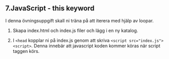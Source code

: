 ## 7.JavaScript - this keyword

I denna övningsuppgift skall ni träna på att iterera med hjälp av loopar.

1. Skapa index.html och index.js filer och lägg i en ny katalog.

1. I ```<head``` kopplar ni på index.js genom att skriva ```<script src="index.js"><script>```. Denna innebär att javascript koden kommer köras när script taggen körs.